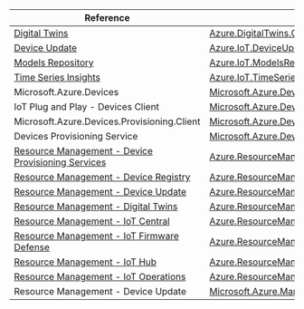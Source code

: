 | Reference | Package | Source |
|---|---|---|
|[Digital Twins](digitaltwins.core-readme.md)|[Azure.DigitalTwins.Core](https://www.nuget.org/packages/Azure.DigitalTwins.Core)|[GitHub](https://github.com/Azure/azure-sdk-for-net/blob/main/sdk/digitaltwins/Azure.DigitalTwins.Core)|
|[Device Update](iot.deviceupdate-readme.md)|[Azure.IoT.DeviceUpdate](https://www.nuget.org/packages/Azure.IoT.DeviceUpdate)|[GitHub](https://github.com/Azure/azure-sdk-for-net/blob/main/sdk/deviceupdate/Azure.IoT.DeviceUpdate)|
|[Models Repository](iot.modelsrepository-readme.md)|[Azure.IoT.ModelsRepository](https://www.nuget.org/packages/Azure.IoT.ModelsRepository)|[GitHub](https://github.com/Azure/azure-sdk-for-net/blob/main/sdk/modelsrepository/Azure.IoT.ModelsRepository)|
|[Time Series Insights](iot.timeseriesinsights-readme.md)|[Azure.IoT.TimeSeriesInsights](https://www.nuget.org/packages/Azure.IoT.TimeSeriesInsights)|[GitHub](https://github.com/Azure/azure-sdk-for-net/blob/main/sdk/timeseriesinsights/Azure.IoT.TimeSeriesInsights)|
|Microsoft.Azure.Devices|[Microsoft.Azure.Devices](https://www.nuget.org/packages/Microsoft.Azure.Devices)|[GitHub](https://github.com/Azure/azure-sdk-for-net/blob/main/)|
|IoT Plug and Play - Devices Client|[Microsoft.Azure.Devices.Client](https://www.nuget.org/packages/Microsoft.Azure.Devices.Client)|[GitHub](https://github.com/Azure/azure-sdk-for-net/blob/main/)|
|Microsoft.Azure.Devices.Provisioning.Client|[Microsoft.Azure.Devices.Provisioning.Client](https://www.nuget.org/packages/Microsoft.Azure.Devices.Provisioning.Client)|[GitHub](https://github.com/Azure/azure-sdk-for-net/blob/main/)|
|Devices Provisioning Service|[Microsoft.Azure.Devices.Provisioning.Service](https://www.nuget.org/packages/Microsoft.Azure.Devices.Provisioning.Service)|[GitHub](https://github.com/Azure/azure-sdk-for-net/blob/main/)|
|[Resource Management - Device Provisioning Services](resourcemanager.deviceprovisioningservices-readme.md)|[Azure.ResourceManager.DeviceProvisioningServices](https://www.nuget.org/packages/Azure.ResourceManager.DeviceProvisioningServices)|[GitHub](https://github.com/Azure/azure-sdk-for-net/blob/main/sdk/deviceprovisioningservices/Azure.ResourceManager.DeviceProvisioningServices)|
|[Resource Management - Device Registry](resourcemanager.deviceregistry-readme.md)|[Azure.ResourceManager.DeviceRegistry](https://www.nuget.org/packages/Azure.ResourceManager.DeviceRegistry)|[GitHub](https://github.com/Azure/azure-sdk-for-net/blob/main/sdk/deviceregistry/Azure.ResourceManager.DeviceRegistry)|
|[Resource Management - Device Update](resourcemanager.deviceupdate-readme.md)|[Azure.ResourceManager.DeviceUpdate](https://www.nuget.org/packages/Azure.ResourceManager.DeviceUpdate)|[GitHub](https://github.com/Azure/azure-sdk-for-net/blob/main/sdk/deviceupdate/Azure.ResourceManager.DeviceUpdate)|
|[Resource Management - Digital Twins](resourcemanager.digitaltwins-readme.md)|[Azure.ResourceManager.DigitalTwins](https://www.nuget.org/packages/Azure.ResourceManager.DigitalTwins)|[GitHub](https://github.com/Azure/azure-sdk-for-net/blob/main/sdk/digitaltwins/Azure.ResourceManager.DigitalTwins)|
|[Resource Management - IoT Central](resourcemanager.iotcentral-readme.md)|[Azure.ResourceManager.IotCentral](https://www.nuget.org/packages/Azure.ResourceManager.IotCentral)|[GitHub](https://github.com/Azure/azure-sdk-for-net/blob/main/sdk/iotcentral/Azure.ResourceManager.IotCentral)|
|[Resource Management - IoT Firmware Defense](resourcemanager.iotfirmwaredefense-readme.md)|[Azure.ResourceManager.IotFirmwareDefense](https://www.nuget.org/packages/Azure.ResourceManager.IotFirmwareDefense)|[GitHub](https://github.com/Azure/azure-sdk-for-net/blob/main/sdk/iot/Azure.ResourceManager.IotFirmwareDefense)|
|[Resource Management - IoT Hub](resourcemanager.iothub-readme.md)|[Azure.ResourceManager.IotHub](https://www.nuget.org/packages/Azure.ResourceManager.IotHub)|[GitHub](https://github.com/Azure/azure-sdk-for-net/blob/main/sdk/iothub/Azure.ResourceManager.IotHub)|
|[Resource Management - IoT Operations](resourcemanager.iotoperations-readme.md)|[Azure.ResourceManager.IotOperations](https://www.nuget.org/packages/Azure.ResourceManager.IotOperations)|[GitHub](https://github.com/Azure/azure-sdk-for-net/blob/main/sdk/iotoperations/Azure.ResourceManager.IotOperations)|
|Resource Management - Device Update|[Microsoft.Azure.Management.DeviceUpdate](https://www.nuget.org/packages/Microsoft.Azure.Management.DeviceUpdate)|[GitHub](https://github.com/Azure/azure-sdk-for-net/blob/main/)|
